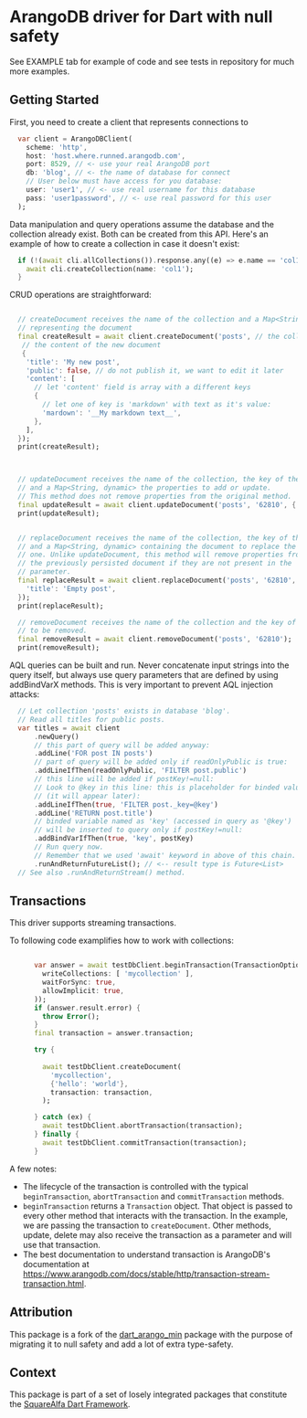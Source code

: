# ArangoDB driver for Dart with null safety

See EXAMPLE tab for example of code and see tests in repository for much more examples.


## Getting Started

First, you need to create a client that represents connections to 

```dart
  var client = ArangoDBClient(
    scheme: 'http',
    host: 'host.where.runned.arangodb.com',
    port: 8529, // <- use your real ArangoDB port
    db: 'blog', // <- the name of database for connect
    // User below must have access for you database:
    user: 'user1', // <- use real username for this database
    pass: 'user1password', // <- use real password for this user
  );

```

Data manipulation and query operations assume the database and the collection already exist. Both can be created from this API. Here's an example of how to create a collection in case it doesn't exist:

```dart
  if (!(await cli.allCollections()).response.any((e) => e.name == 'col1')) {
    await cli.createCollection(name: 'col1');
  }

```

CRUD operations are straightforward:

```dart

  // createDocument receives the name of the collection and a Map<String, dynamic>
  // representing the document
  final createResult = await client.createDocument('posts', // the collection
   // the content of the new document
   {
    'title': 'My new post',
    'public': false, // do not publish it, we want to edit it later
    'content': [
      // let 'content' field is array with a different keys
      {
        // let one of key is 'markdown' with text as it's value:
        'mardown': '__My markdown text__',
      },
    ],
  });
  print(createResult);



  // updateDocument receives the name of the collection, the key of the document
  // and a Map<String, dynamic> the properties to add or update.
  // This method does not remove properties from the original method.
  final updateResult = await client.updateDocument('posts', '62810', {'language': 'en'});
  print(updateResult);


  // replaceDocument receives the name of the collection, the key of the document
  // and a Map<String, dynamic> containing the document to replace the existing
  // one. Unlike updateDocument, this method will remove properties from
  // the previously persisted document if they are not present in the 
  // parameter.
  final replaceResult = await client.replaceDocument('posts', '62810', {
    'title': 'Empty post',
  });
  print(replaceResult);

  // removeDocument receives the name of the collection and the key of the document
  // to be removed.
  final removeResult = await client.removeDocument('posts', '62810');
  print(removeResult);

```


AQL queries can be built and run. Never concatenate input strings
into the query itself, but always use query parameters
that are defined by using addBindVarX methods.
This is very important to prevent AQL injection attacks:

```dart
  // Let collection 'posts' exists in database 'blog'.
  // Read all titles for public posts.
  var titles = await client
      .newQuery()
      // this part of query will be added anyway:
      .addLine('FOR post IN posts')
      // part of query will be added only if readOnlyPublic is true:
      .addLineIfThen(readOnlyPublic, 'FILTER post.public')
      // this line will be added if postKey!=null:
      // Look to @key in this line: this is placeholder for binded value
      // (it will appear later):
      .addLineIfThen(true, 'FILTER post._key=@key')
      .addLine('RETURN post.title')
      // binded variable named as 'key' (accessed in query as '@key')
      // will be inserted to query only if postKey!=null:
      .addBindVarIfThen(true, 'key', postKey)
      // Run query now.
      // Remember that we used 'await' keyword in above of this chain.
      .runAndReturnFutureList(); // <-- result type is Future<List>
  // See also .runAndReturnStream() method.

```

## Transactions

This driver supports streaming transactions. 

To following code examplifies how to work with collections:

```dart

      var answer = await testDbClient.beginTransaction(TransactionOptions(
        writeCollections: [ 'mycollection' ],
        waitForSync: true,
        allowImplicit: true,
      ));
      if (answer.result.error) {
        throw Error();
      }
      final transaction = answer.transaction;

      try {
        
        await testDbClient.createDocument(
          'mycollection',
          {'hello': 'world'},
          transaction: transaction,
        );

      } catch (ex) {
        await testDbClient.abortTransaction(transaction);
      } finally {
        await testDbClient.commitTransaction(transaction);
      }

```

A few notes:
- The lifecycle of the transaction is controlled with the typical 
  ```beginTransaction```, ```abortTransaction``` and ```commitTransaction``` methods.
- ```beginTransaction``` returns a ```Transaction``` object. That object is passed to every other method that interacts with the transaction. In the example, we are passing the transaction to ```createDocument```. Other methods, update, delete may also receive the transaction as a parameter and will use that transaction.
- The best documentation to understand transaction is ArangoDB's documentation at https://www.arangodb.com/docs/stable/http/transaction-stream-transaction.html.
  


## Attribution

This package is a fork of the [dart_arango_min](https://pub.dev/packages/dart_arango_min) package with the purpose of migrating it to null safety and add a lot of extra type-safety.

## Context

This package is part of a set of losely integrated packages that constitute the [SquareAlfa Dart Framework](https://github.com/squarealfa/dart_framework#squarealfa-dart-framework).